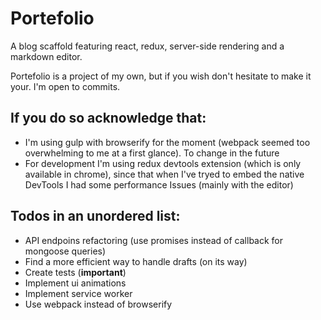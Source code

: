 # Portefolio

A blog scaffold featuring react, redux, server-side rendering and a markdown editor.

Portefolio is a project of my own, but if you wish don't hesitate to make it your. I'm open to commits.

## If you do so acknowledge that:

- I'm using gulp with browserify for the moment (webpack seemed too overwhelming to me at a first glance). To change in the future
- For development I'm using redux devtools extension (which is only available in chrome), since that when I've tryed to embed the native DevTools I had some performance Issues (mainly with the editor)

## Todos in an unordered list:

- API endpoins refactoring (use promises instead of callback for mongoose queries)
- Find a more efficient way to handle drafts (on its way)
- Create tests (**important**)
- Implement ui animations
- Implement service worker
- Use webpack instead of browserify
